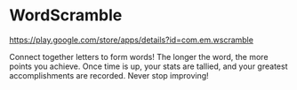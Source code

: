 # WordScramble

https://play.google.com/store/apps/details?id=com.em.wscramble

Connect together letters to form words! The longer the word, the more points you achieve. 
Once time is up, your stats are tallied, and your greatest accomplishments are recorded. Never stop improving!
